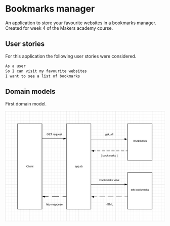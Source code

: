 # Bookmarks manager

An application to store your favourite websites in a bookmarks manager. Created for week 4 of the Makers academy course.

## User stories
For this application the following user stories were considered.

```
As a user
So I can visit my favourite websites
I want to see a list of bookmarks
```

## Domain models

First domain model.

![Basic Domain model](docs/imgs/user-story-1.png)
